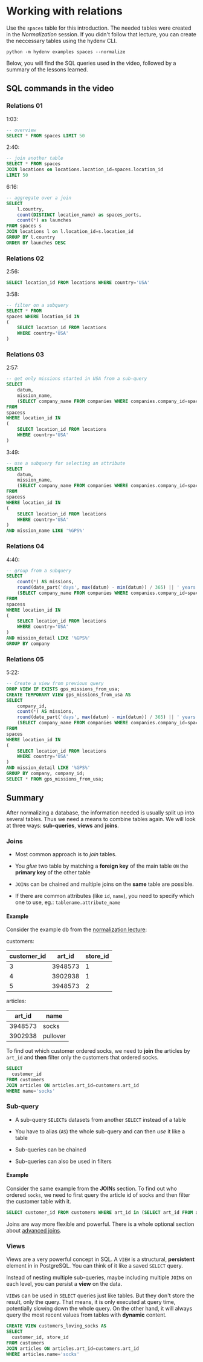# Working with relations
Use the `spaces` table for this introduction. The needed tables were
created in the *Normalization* session. If you didn't follow that
lecture, you can create the neccessary tables using the hydenv CLI.

```
python -m hydenv examples spaces --normalize
```

Below, you will find the SQL queries used in the video, followed by a summary of
the lessons learned.

## SQL commands in the video

### Relations 01

1:03:
```SQL
-- overview
SELECT * FROM spaces LIMIT 50
```

2:40:
```SQL
-- join another table
SELECT * FROM spaces
JOIN locations on locations.location_id=spaces.location_id
LIMIT 50
```

6:16:
```SQL
-- aggregate over a join
SELECT
	l.country,
	count(DISTINCT location_name) as spaces_ports,
	count(*) as launches
FROM spaces s
JOIN locations l on l.location_id=s.location_id
GROUP BY l.country
ORDER BY launches DESC
```

### Relations 02

2:56:
```SQL
SELECT location_id FROM locations WHERE country='USA'
```

3:58:
```SQL
-- filter on a subquery
SELECT * FROM
spaces WHERE location_id IN
(
	SELECT location_id FROM locations
	WHERE country='USA'
)
```

### Relations 03

2:57:
```SQL
-- get only missions started in USA from a sub-query
SELECT
	datum,
	mission_name,
	(SELECT company_name FROM companies WHERE companies.company_id=spaces.company_id) as company
FROM
spacess
WHERE location_id IN
(
	SELECT location_id FROM locations
	WHERE country='USA'
)
```

3:49:
```SQL
-- use a subquery for selecting an attribute
SELECT
	datum,
	mission_name,
	(SELECT company_name FROM companies WHERE companies.company_id=spaces.company_id) as company
FROM
spacess
WHERE location_id IN
(
	SELECT location_id FROM locations
	WHERE country='USA'
)
AND mission_name LIKE '%GPS%'
```

### Relations 04

4:40:
```SQL
-- group from a subquery
SELECT
	count(*) AS missions,
	round(date_part('days', max(datum) - min(datum)) / 365) || ' years' AS "serving years",
	(SELECT company_name FROM companies WHERE companies.company_id=spaces.company_id) AS company
FROM
spacess
WHERE location_id IN
(
	SELECT location_id FROM locations
	WHERE country='USA'
)
AND mission_detail LIKE '%GPS%'
GROUP BY company
```

### Relations 05

5:22:
```SQL
-- Create a view from previous query
DROP VIEW IF EXISTS gps_missions_from_usa;
CREATE TEMPORARY VIEW gps_missions_from_usa AS
SELECT
	company_id,
	count(*) AS missions,
	round(date_part('days', max(datum) - min(datum)) / 365) || ' years' AS "serving years",
	(SELECT company_name FROM companies WHERE companies.company_id=spaces.company_id) AS company
FROM
spaces
WHERE location_id IN
(
	SELECT location_id FROM locations
	WHERE country='USA'
)
AND mission_detail LIKE '%GPS%'
GROUP BY company, company_id;
SELECT * FROM gps_missions_from_usa;
```


## Summary

After normalizing a database, the information needed is usually split up into
several tables. Thus we need a means to combine tables again. We will look at three
ways: **sub-queries**, **views** and **joins**.

### Joins

* Most common approach is to *join* tables.

* You *glue* two table by matching a **foreign key** of the main table `ON` the **primary key** of the other table

* `JOIN`s can be chained and multiple joins on the **same** table are possible.

* If there are common attributes (like `id`, `name`), you need to specify which one to use, eg.: `tablename.attribute_name`

#### Example

Consider the example db from the [normalization lecture](../05_normalization/README.md):

customers:

| customer_id | art_id | store_id |
|----|--------|------|
| 3  | 3948573 | 1 |
| 4  | 3902938 | 1 |
| 5  | 3948573 | 2 |

articles:

| art_id | name |
|--------|------|
| 3948573 | socks |
| 3902938 | pullover |

To find out which customer ordered socks, we need to **join** the articles by `art_id` and **then** filter only
the customers that ordered socks.

```SQL
SELECT
  customer_id
FROM customers
JOIN articles ON articles.art_id=customers.art_id
WHERE name='socks'
```

### Sub-query

* A sub-query `SELECT`s datasets from another `SELECT` instead of a table

* You have to alias (`AS`) the whole sub-query and can then *use* it like a table

* Sub-queries can be chained

* Sub-queries can also be used in filters

#### Example

Consider the same example from the **JOIN**s section.
To find out who ordered `socks`, we need to first query the article id of socks
and then filter the customer table with it.

```SQL
SELECT customer_id FROM customers WHERE art_id in (SELECT art_id FROM articles WHERE name='socks') AS t;
```

Joins are way more flexible and powerful. There is a whole
optional section about [advanced joins](joins.md).

### Views

Views are a very powerful concept in SQL. A `VIEW` is a structural, **persistent** element in in PostgreSQL.
You can think of it like a saved `SELECT` query.

Instead of nesting multiple sub-queries, maybe including
multiple `JOIN`s on each level, you can persist a **view**
on the data.

`VIEW`s can be used in `SELECT` queries just like tables. But they don't store the result, only the query. That means,
it is only executed at query time, potentially slowing down
the whole query. On the other hand, it will always query the
most recent values from tables with **dynamic** content.

```SQL
CREATE VIEW customers_loving_socks AS
SELECT
  customer_id, store_id
FROM customers
JOIN articles ON articles.art_id=customers.art_id
WHERE articles.name='socks'
```
